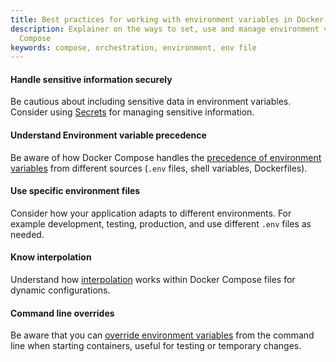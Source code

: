 ```yaml
---
title: Best practices for working with environment variables in Docker Compose
description: Explainer on the ways to set, use and manage environment variables in
  Compose
keywords: compose, orchestration, environment, env file
---
```


#### Handle sensitive information securely

Be cautious about including sensitive data in environment variables. Consider using [Secrets](../use-secrets.md) for managing sensitive information.

#### Understand Environment variable precedence

Be aware of how Docker Compose handles the [precedence of environment variables](envvars-precedence.md) from different sources (`.env` files, shell variables, Dockerfiles).

#### Use specific environment files

Consider how your application adapts to different environments. For example development, testing, production, and use different `.env` files as needed.

#### Know interpolation
   
Understand how [interpolation](env-file.md#interpolation) works within Docker Compose files for dynamic configurations.

#### Command line overrides
    
Be aware that you can [override environment variables](set-environment-variables.md#cli) from the command line when starting containers, useful for testing or temporary changes.

